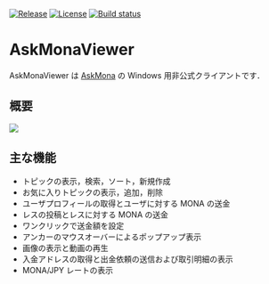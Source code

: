 [![Release](https://img.shields.io/github/release/tsurumeso/AskMonaViewer.svg)](https://github.com/tsurumeso/AskMonaViewer/releases/latest)
[![License](https://img.shields.io/github/license/tsurumeso/AskMonaViewer.svg)](https://github.com/tsurumeso/AskMonaViewer/blob/master/LICENSE.txt)
[![Build status](https://ci.appveyor.com/api/projects/status/xtrck82qpxsm0vnr/branch/master?svg=true)](https://ci.appveyor.com/project/tsurumeso/askmonaviewer/branch/master)

# AskMonaViewer

AskMonaViewer は [AskMona](http://askmona.org/) の Windows 用非公式クライアントです．

## 概要

![](https://raw.githubusercontent.com/tsurumeso/AskMonaViewer/images/images/summery.png)

## 主な機能

- トピックの表示，検索，ソート，新規作成
- お気に入りトピックの表示，追加，削除
- ユーザプロフィールの取得とユーザに対する MONA の送金
- レスの投稿とレスに対する MONA の送金
- ワンクリックで送金額を設定
- アンカーのマウスオーバーによるポップアップ表示
- 画像の表示と動画の再生
- 入金アドレスの取得と出金依頼の送信および取引明細の表示
- MONA/JPY レートの表示
